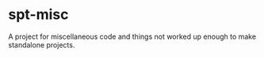 # spt-misc

A project for miscellaneous code and things not worked up enough to make standalone projects.
